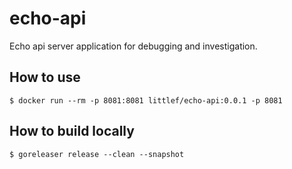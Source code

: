 # echo-api
Echo api server application for debugging and investigation.

## How to use

```
$ docker run --rm -p 8081:8081 littlef/echo-api:0.0.1 -p 8081
```

## How to build locally

```
$ goreleaser release --clean --snapshot
```
